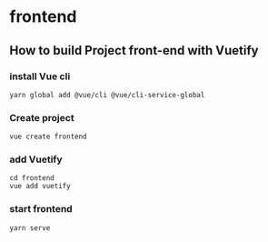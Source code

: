 # frontend

## How to build Project front-end with Vuetify
### install Vue cli
```
yarn global add @vue/cli @vue/cli-service-global
```
### Create project
```
vue create frontend
```
### add Vuetify
```
cd frontend
vue add vuetify
```
### start frontend
```
yarn serve
```